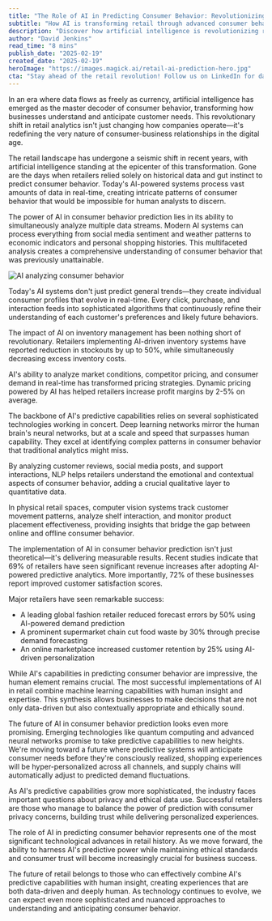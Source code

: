 ```yaml
---
title: "The Role of AI in Predicting Consumer Behavior: Revolutionizing Retail's Future"
subtitle: "How AI is transforming retail through advanced consumer behavior prediction"
description: "Discover how artificial intelligence is revolutionizing retail by transforming consumer behavior prediction. From real-time personalization to inventory optimization, learn how AI is creating unprecedented opportunities for businesses to understand and serve their customers better."
author: "David Jenkins"
read_time: "8 mins"
publish_date: "2025-02-19"
created_date: "2025-02-19"
heroImage: "https://images.magick.ai/retail-ai-prediction-hero.jpg"
cta: "Stay ahead of the retail revolution! Follow us on LinkedIn for daily insights into how AI is reshaping the future of consumer behavior and business innovation."
---
```


In an era where data flows as freely as currency, artificial intelligence has emerged as the master decoder of consumer behavior, transforming how businesses understand and anticipate customer needs. This revolutionary shift in retail analytics isn't just changing how companies operate—it's redefining the very nature of consumer-business relationships in the digital age.

The retail landscape has undergone a seismic shift in recent years, with artificial intelligence standing at the epicenter of this transformation. Gone are the days when retailers relied solely on historical data and gut instinct to predict consumer behavior. Today's AI-powered systems process vast amounts of data in real-time, creating intricate patterns of consumer behavior that would be impossible for human analysts to discern.

The power of AI in consumer behavior prediction lies in its ability to simultaneously analyze multiple data streams. Modern AI systems can process everything from social media sentiment and weather patterns to economic indicators and personal shopping histories. This multifaceted analysis creates a comprehensive understanding of consumer behavior that was previously unattainable.

![AI analyzing consumer behavior](https://images.example.com/ai-retail-future.jpg)

Today's AI systems don't just predict general trends—they create individual consumer profiles that evolve in real-time. Every click, purchase, and interaction feeds into sophisticated algorithms that continuously refine their understanding of each customer's preferences and likely future behaviors.

The impact of AI on inventory management has been nothing short of revolutionary. Retailers implementing AI-driven inventory systems have reported reduction in stockouts by up to 50%, while simultaneously decreasing excess inventory costs.

AI's ability to analyze market conditions, competitor pricing, and consumer demand in real-time has transformed pricing strategies. Dynamic pricing powered by AI has helped retailers increase profit margins by 2-5% on average. 

The backbone of AI's predictive capabilities relies on several sophisticated technologies working in concert. Deep learning networks mirror the human brain's neural networks, but at a scale and speed that surpasses human capability. They excel at identifying complex patterns in consumer behavior that traditional analytics might miss.

By analyzing customer reviews, social media posts, and support interactions, NLP helps retailers understand the emotional and contextual aspects of consumer behavior, adding a crucial qualitative layer to quantitative data.

In physical retail spaces, computer vision systems track customer movement patterns, analyze shelf interaction, and monitor product placement effectiveness, providing insights that bridge the gap between online and offline consumer behavior.

The implementation of AI in consumer behavior prediction isn't just theoretical—it's delivering measurable results. Recent studies indicate that 69% of retailers have seen significant revenue increases after adopting AI-powered predictive analytics. More importantly, 72% of these businesses report improved customer satisfaction scores.

Major retailers have seen remarkable success:
- A leading global fashion retailer reduced forecast errors by 50% using AI-powered demand prediction
- A prominent supermarket chain cut food waste by 30% through precise demand forecasting
- An online marketplace increased customer retention by 25% using AI-driven personalization

While AI's capabilities in predicting consumer behavior are impressive, the human element remains crucial. The most successful implementations of AI in retail combine machine learning capabilities with human insight and expertise. This synthesis allows businesses to make decisions that are not only data-driven but also contextually appropriate and ethically sound.

The future of AI in consumer behavior prediction looks even more promising. Emerging technologies like quantum computing and advanced neural networks promise to take predictive capabilities to new heights. We're moving toward a future where predictive systems will anticipate consumer needs before they're consciously realized, shopping experiences will be hyper-personalized across all channels, and supply chains will automatically adjust to predicted demand fluctuations.

As AI's predictive capabilities grow more sophisticated, the industry faces important questions about privacy and ethical data use. Successful retailers are those who manage to balance the power of prediction with consumer privacy concerns, building trust while delivering personalized experiences.

The role of AI in predicting consumer behavior represents one of the most significant technological advances in retail history. As we move forward, the ability to harness AI's predictive power while maintaining ethical standards and consumer trust will become increasingly crucial for business success.

The future of retail belongs to those who can effectively combine AI's predictive capabilities with human insight, creating experiences that are both data-driven and deeply human. As technology continues to evolve, we can expect even more sophisticated and nuanced approaches to understanding and anticipating consumer behavior.